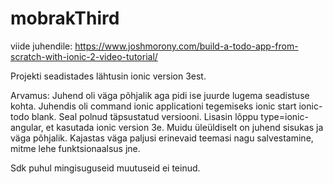 # mobrakThird

viide juhendile:
https://www.joshmorony.com/build-a-todo-app-from-scratch-with-ionic-2-video-tutorial/

Projekti seadistades lähtusin ionic version 3est.

Arvamus:
Juhend oli väga põhjalik aga pidi ise juurde lugema seadistuse kohta. Juhendis oli command ionic applicationi tegemiseks ionic start ionic-todo blank. Seal polnud täpsustatud versiooni. Lisasin lõppu type=ionic-angular, et kasutada ionic version 3e. 
Muidu üleüldiselt on juhend sisukas ja väga põhjalik. Kajastas väga paljusi erinevaid teemasi nagu salvestamine, mitme lehe funktsionaalsus jne. 

Sdk puhul mingisuguseid muutuseid ei teinud.
